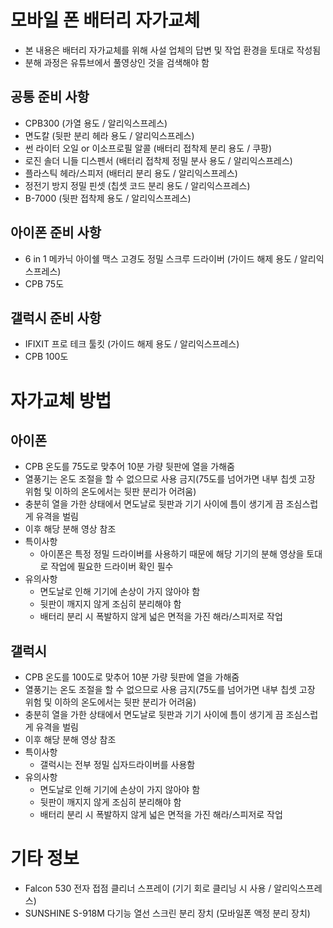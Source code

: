 # 모바일 폰 배터리 자가교체
- 본 내용은 배터리 자가교체를 위해 사설 업체의 답변 및 작업 환경을 토대로 작성됨
- 분해 과정은 유튜브에서 풀영상인 것을 검색해야 함
## 공통 준비 사항
- CPB300 (가열 용도 / 알리익스프레스)
- 면도칼 (뒷판 분리 헤라 용도 / 알리익스프레스)
- 썬 라이터 오일 or 이소프로필 알콜 (배터리 접착제 분리 용도 / 쿠팡)
- 로진 솔더 니들 디스펜서 (배터리 접착제 정밀 분사 용도 / 알리익스프레스)
- 플라스틱 헤라/스피저 (배터리 분리 용도 / 알리익스프레스)
- 정전기 방지 정밀 핀셋 (칩셋 코드 분리 용도 / 알리익스프레스)
- B-7000 (뒷판 접착제 용도 / 알리익스프레스)

## 아이폰 준비 사항
- 6 in 1 메카닉 아이쉘 맥스 고경도 정밀 스크루 드라이버 (가이드 해제 용도 / 알리익스프레스)
- CPB 75도

## 갤럭시 준비 사항
- IFIXIT 프로 테크 툴킷 (가이드 해제 용도 / 알리익스프레스)
- CPB 100도

# 자가교체 방법
## 아이폰
- CPB 온도를 75도로 맞추어 10분 가량 뒷판에 열을 가해줌
- 열풍기는 온도 조절을 할 수 없으므로 사용 금지(75도를 넘어가면 내부 칩셋 고장 위험 및 이하의 온도에서는 뒷판 분리가 어려움)
- 충분히 열을 가한 상태에서 면도날로 뒷판과 기기 사이에 틈이 생기게 끔 조심스럽게 유격을 벌림
- 이후 해당 분해 영상 참조
- 특이사항
	- 아이폰은 특정 정밀 드라이버를 사용하기 때문에 해당 기기의 분해 영상을 토대로 작업에 필요한 드라이버 확인 필수
- 유의사항
	- 면도날로 인해 기기에 손상이 가지 않아야 함
	- 뒷판이 깨지지 않게 조심히 분리해야 함
	- 배터리 분리 시 폭발하지 않게 넓은 면적을 가진 해라/스피저로 작업

## 갤럭시
- CPB 온도를 100도로 맞추어 10분 가량 뒷판에 열을 가해줌
- 열풍기는 온도 조절을 할 수 없으므로 사용 금지(75도를 넘어가면 내부 칩셋 고장 위험 및 이하의 온도에서는 뒷판 분리가 어려움)
- 충분히 열을 가한 상태에서 면도날로 뒷판과 기기 사이에 틈이 생기게 끔 조심스럽게 유격을 벌림
- 이후 해당 분해 영상 참조
- 특이사항
	- 갤럭시는 전부 정밀 십자드라이버를 사용함
- 유의사항
	- 면도날로 인해 기기에 손상이 가지 않아야 함
	- 뒷판이 깨지지 않게 조심히 분리해야 함
	- 배터리 분리 시 폭발하지 않게 넓은 면적을 가진 해라/스피저로 작업

# 기타 정보
- Falcon 530 전자 접점 클리너 스프레이 (기기 회로 클리닝 시 사용 / 알리익스프레스)
- SUNSHINE S-918M 다기능 열선 스크린 분리 장치 (모바일폰 액정 분리 장치)